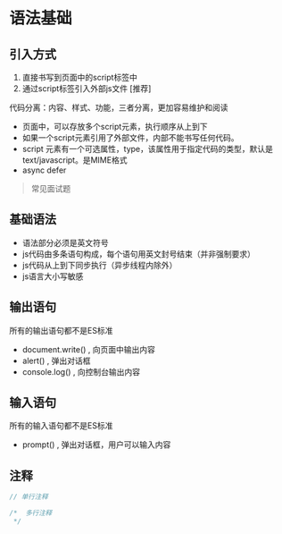 # 语法基础

## 引入方式

1. 直接书写到页面中的script标签中
2. 通过script标签引入外部js文件 [推荐]

代码分离：内容、样式、功能，三者分离，更加容易维护和阅读

- 页面中，可以存放多个script元素，执行顺序从上到下
- 如果一个script元素引用了外部文件，内部不能书写任何代码。
- script 元素有一个可选属性，type，该属性用于指定代码的类型，默认是text/javascript。是MIME格式
- async defer

> 常见面试题 
>

## 基础语法

- 语法部分必须是英文符号
- js代码由多条语句构成，每个语句用英文封号结束（并非强制要求）
- js代码从上到下同步执行（异步线程内除外）
- js语言大小写敏感

## 输出语句

所有的输出语句都不是ES标准

- document.write() , 向页面中输出内容
- alert() , 弹出对话框
- console.log() , 向控制台输出内容

## 输入语句

所有的输入语句都不是ES标准

- prompt() , 弹出对话框，用户可以输入内容

## 注释

```js
// 单行注释

/*  多行注释
 */
```
